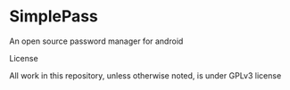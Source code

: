 SimplePass
==========

An open source password manager for android

License

All work in this repository, unless otherwise noted, is under GPLv3 license
